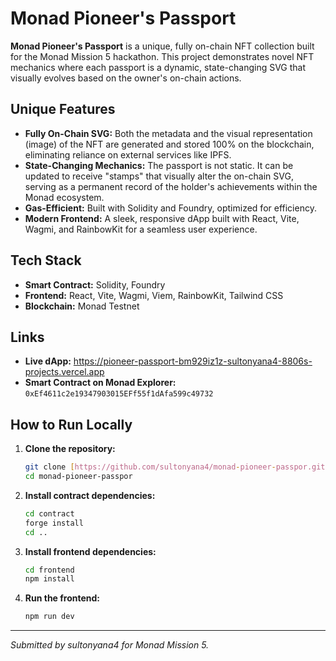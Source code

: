 # Monad Pioneer's Passport

**Monad Pioneer's Passport** is a unique, fully on-chain NFT collection built for the Monad Mission 5 hackathon. This project demonstrates novel NFT mechanics where each passport is a dynamic, state-changing SVG that visually evolves based on the owner's on-chain actions.

## Unique Features

- **Fully On-Chain SVG:** Both the metadata and the visual representation (image) of the NFT are generated and stored 100% on the blockchain, eliminating reliance on external services like IPFS.
- **State-Changing Mechanics:** The passport is not static. It can be updated to receive "stamps" that visually alter the on-chain SVG, serving as a permanent record of the holder's achievements within the Monad ecosystem.
- **Gas-Efficient:** Built with Solidity and Foundry, optimized for efficiency.
- **Modern Frontend:** A sleek, responsive dApp built with React, Vite, Wagmi, and RainbowKit for a seamless user experience.

## Tech Stack

- **Smart Contract:** Solidity, Foundry
- **Frontend:** React, Vite, Wagmi, Viem, RainbowKit, Tailwind CSS
- **Blockchain:** Monad Testnet

## Links

- **Live dApp:** https://pioneer-passport-bm929iz1z-sultonyana4-8806s-projects.vercel.app
- **Smart Contract on Monad Explorer:** `0xEf4611c2e19347903015EFf55f1dAfa599c49732`

## How to Run Locally

1.  **Clone the repository:**
    ```bash
    git clone [https://github.com/sultonyana4/monad-pioneer-passpor.git](https://github.com/sultonyana4/monad-pioneer-passpor.git)
    cd monad-pioneer-passpor
    ```

2.  **Install contract dependencies:**
    ```bash
    cd contract
    forge install
    cd ..
    ```

3.  **Install frontend dependencies:**
    ```bash
    cd frontend
    npm install
    ```

4.  **Run the frontend:**
    ```bash
    npm run dev
    ```

---
*Submitted by sultonyana4 for Monad Mission 5.*
